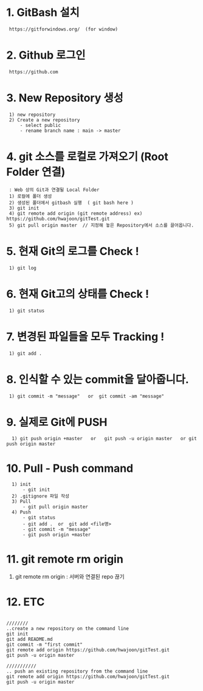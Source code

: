 # 1. GitBash 설치
     https://gitforwindows.org/  (for window) 
# 2. Github 로그인
     https://github.com
# 3. New Repository 생성
     1) new repository
     2) Create a new repository
         - select public
         - rename branch name : main -> master
# 4. git 소스를 로컬로 가져오기 (Root Folder 연결)
     : Web 상의 Git과 연결될 Local Folder
     1) 로컬에 폴더 생성
     2) 생성된 폴더에서 gitbash 실행  ( git bash here )
     3) git init
     4) git remote add origin (git remote address) ex) https://github.com/hwajoon/gitTest.git
     5) git pull origin master  // 지정해 놓은 Repository에서 소스를 끌어옵니다.
# 5. 현재 Git의 로그를 Check !
     1) git log
# 6. 현재 Git고의 상태를 Check !
     1) git status
# 7. 변경된 파일들을 모두 Tracking  !
     1) git add .
# 8. 인식할 수 있는 commit을 달아줍니다.
     1) git commit -m "message"   or  git commit -am "message"
# 9. 실제로 Git에 PUSH
      1) git push origin +master   or   git push -u origin master   or git push origin master

# 10. Pull - Push command
      1) init
          - git init
      2) .gitignore 파일 작성     
      3) Pull
          - git pull origin master
      4) Push
          - git status
          - git add .  or  git add <file명>
          - git commit -m "message"
          - git push origin +master 
          
# 11. git remote rm origin
   1) git remote rm origin : 서버와 연결된 repo 끊기
          
# 12. ETC
<pre><code>
////////
..create a new repository on the command line
git init
git add README.md
git commit -m "first commit"
git remote add origin https://github.com/hwajoon/gitTest.git
git push -u origin master

///////////
.. push an existing repository from the command line
git remote add origin https://github.com/hwajoon/gitTest.git
git push -u origin master
</code></pre>
